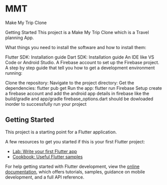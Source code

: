 # MMT

Make My Trip Clone

Getting Started
This project is a Make My Trip Clone which is a Travel planning App.

What things you need to install the software and how to install them:

Flutter SDK: Installation guide
Dart SDK: Installation guide
An IDE like VS Code or Android Studio.
A Firebase account to set up the Firebase project.
A step by step guide that tell you how to get a development environment running:

Clone the repository:
Navigate to the project directory:
Get the dependencies: flutter pub get
Run the app: flutter run
Firebase Setup
create a firebase account and add the android app details in firebase like the build/gradle and app/gradle firebase_options.dart should be dowloaded inorder to successfully run your project

## Getting Started

This project is a starting point for a Flutter application.

A few resources to get you started if this is your first Flutter project:

- [Lab: Write your first Flutter app](https://docs.flutter.dev/get-started/codelab)
- [Cookbook: Useful Flutter samples](https://docs.flutter.dev/cookbook)

For help getting started with Flutter development, view the
[online documentation](https://docs.flutter.dev/), which offers tutorials,
samples, guidance on mobile development, and a full API reference.
